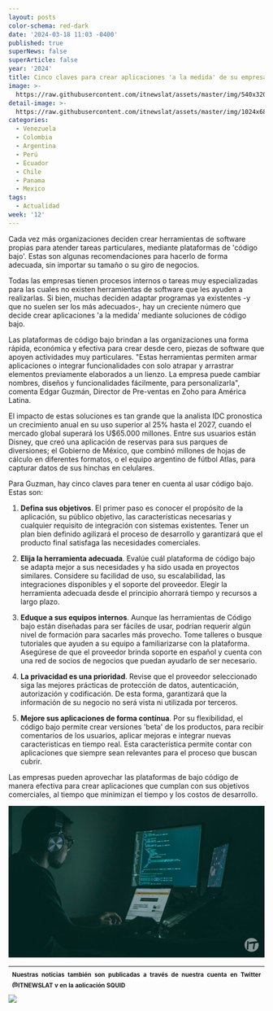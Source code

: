 ```yaml
---
layout: posts
color-schema: red-dark
date: '2024-03-18 11:03 -0400'
published: true
superNews: false
superArticle: false
year: '2024'
title: Cinco claves para crear aplicaciones 'a la medida' de su empresa
image: >-
  https://raw.githubusercontent.com/itnewslat/assets/master/img/540x320/codigo-en-laptop-p.jpg
detail-image: >-
  https://raw.githubusercontent.com/itnewslat/assets/master/img/1024x680/codigo-en-laptop-g.jpg
categories:
  - Venezuela
  - Colombia
  - Argentina
  - Perú
  - Ecuador
  - Chile
  - Panama
  - Mexico
tags:
  - Actualidad
week: '12'
---
```

Cada vez más organizaciones deciden crear herramientas de software propias para atender tareas particulares, mediante plataformas de 'código bajo'. Estas son algunas recomendaciones para hacerlo de forma adecuada, sin importar su tamaño o su giro de negocios.

Todas las empresas tienen procesos internos o tareas muy especializadas para las cuales no existen herramientas de software que les ayuden a realizarlas. Si bien, muchas deciden adaptar programas ya existentes -y que no suelen ser los más adecuados-, hay un creciente número que decide crear aplicaciones 'a la medida' mediante soluciones de código bajo.

Las plataformas de código bajo brindan a las organizaciones una forma rápida, económica y efectiva para crear desde cero, piezas de software que apoyen actividades muy particulares. "Estas herramientas permiten armar aplicaciones o integrar funcionalidades con solo atrapar y arrastrar elementos previamente elaborados a un lienzo. La empresa puede cambiar nombres, diseños y funcionalidades fácilmente, para personalizarla", comenta Edgar Guzmán, Director de Pre-ventas en Zoho para América Latina.

El impacto de estas soluciones es tan grande que la analista IDC pronostica un crecimiento anual en su uso superior al 25% hasta el 2027, cuando el mercado global superará los U$65.000 millones. Entre sus usuarios están Disney, que creó una aplicación de reservas para sus parques de diversiones; el Gobierno de México, que combinó millones de hojas de cálculo en diferentes formatos, o el equipo argentino de fútbol Atlas, para capturar datos de sus hinchas en celulares.

Para Guzman, hay cinco claves para tener en cuenta al usar código bajo. Estas son:

1. **Defina sus objetivos**. El primer paso es conocer el propósito de la aplicación, su público objetivo, las características necesarias y cualquier requisito de integración con sistemas existentes. Tener un plan bien definido agilizará el proceso de desarrollo y garantizará que el producto final satisfaga las necesidades comerciales.

2. **Elija la herramienta adecuada**. Evalúe cuál plataforma de código bajo se adapta mejor a sus necesidades y ha sido usada en proyectos similares. Considere su facilidad de uso, su escalabilidad, las integraciones disponibles y el soporte del proveedor. Elegir la herramienta adecuada desde el principio ahorrará tiempo y recursos a largo plazo.

3. **Eduque a sus equipos internos**. Aunque las herramientas de Código bajo están diseñadas para ser fáciles de usar, podrían requerir algún nivel de formación para sacarles más provecho. Tome talleres o busque tutoriales que ayuden a su equipo a familiarizarse con la plataforma. Asegúrese de que el proveedor brinda soporte en español y cuenta con una red de socios de negocios que puedan ayudarlo de ser necesario.

4. **La privacidad es una prioridad**. Revise que el proveedor seleccionado siga las mejores prácticas de protección de datos, autenticación, autorización y codificación. De esta forma, garantizará que la información de su negocio no será vista ni utilizada por terceros.

5. **Mejore sus aplicaciones de forma contínua**. Por su flexibilidad, el código bajo permite crear versiones 'beta' de los productos, para recibir comentarios de los usuarios, aplicar mejoras e integrar nuevas caracteristicas en tiempo real. Esta característica permite contar con aplicaciones que siempre sean relevantes para el proceso que buscan cubrir.

Las empresas pueden aprovechar las plataformas de bajo código de manera efectiva para crear aplicaciones que cumplan con sus objetivos comerciales, al tiempo que minimizan el tiempo y los costos de desarrollo.

![](https://raw.githubusercontent.com/itnewslat/assets/master/img/540x320/codigo-en-laptop-p.jpg)

<table style="height: 42px;" width="569">
<tbody>
<tr>
<td style="text-align: justify;"><sub><strong>Nuestras noticias también son publicadas a través de nuestra cuenta en Twitter <a href="https://twitter.com/itnewslat?lang=es">@ITNEWSLAT</a> y en la aplicación <a href="https://squidapp.co/en/">SQUID</a></strong></sub></td>
</tr>
</tbody>
</table>

<img src="https://tracker.metricool.com/c3po.jpg?hash=56f88a41e39ab42c063cc51676587a04"/>
